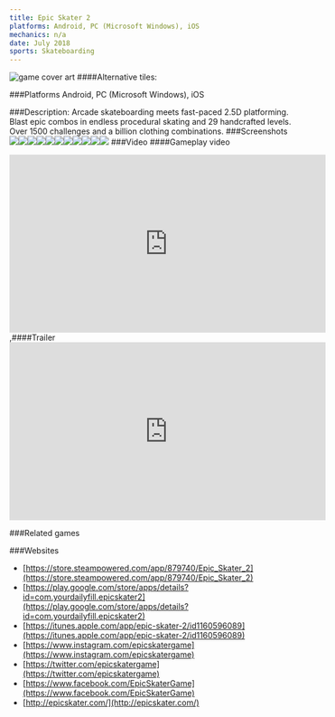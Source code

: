 ```yaml
---
title: Epic Skater 2
platforms: Android, PC (Microsoft Windows), iOS
mechanics: n/a
date: July 2018
sports: Skateboarding
---
```

![game cover art](//images.igdb.com/igdb/image/upload/t_cover_big/bsg8ejp1wpfwrea1by9c.jpg "Logo Title Text 1")
####Alternative tiles:

###Platforms
Android, PC (Microsoft Windows), iOS

###Description:
Arcade skateboarding meets fast-paced 2.5D platforming. Blast epic combos in endless procedural skating and 29 handcrafted levels. Over 1500 challenges and a billion clothing combinations.
###Screenshots
<a target="_blank" rel="noopener noreferrer" href="//images.igdb.com/igdb/image/upload/t_cover_big/pitwhijirqvitkcdzu08.jpg"><img src="//images.igdb.com/igdb/image/upload/t_thumb/pitwhijirqvitkcdzu08.jpg"/></a><a target="_blank" rel="noopener noreferrer" href="//images.igdb.com/igdb/image/upload/t_cover_big/f82d8shumnnkcgqkyams.jpg"><img src="//images.igdb.com/igdb/image/upload/t_thumb/f82d8shumnnkcgqkyams.jpg"/></a><a target="_blank" rel="noopener noreferrer" href="//images.igdb.com/igdb/image/upload/t_cover_big/xvnx7c0stsqk3yrwlu72.jpg"><img src="//images.igdb.com/igdb/image/upload/t_thumb/xvnx7c0stsqk3yrwlu72.jpg"/></a><a target="_blank" rel="noopener noreferrer" href="//images.igdb.com/igdb/image/upload/t_cover_big/efax13veisxjsmelabmo.jpg"><img src="//images.igdb.com/igdb/image/upload/t_thumb/efax13veisxjsmelabmo.jpg"/></a><a target="_blank" rel="noopener noreferrer" href="//images.igdb.com/igdb/image/upload/t_cover_big/kzdkc1fhonmpk5fotum1.jpg"><img src="//images.igdb.com/igdb/image/upload/t_thumb/kzdkc1fhonmpk5fotum1.jpg"/></a><a target="_blank" rel="noopener noreferrer" href="//images.igdb.com/igdb/image/upload/t_cover_big/lwdsc12xis4qsaioqadt.jpg"><img src="//images.igdb.com/igdb/image/upload/t_thumb/lwdsc12xis4qsaioqadt.jpg"/></a><a target="_blank" rel="noopener noreferrer" href="//images.igdb.com/igdb/image/upload/t_cover_big/uqj7spiytldd3thvfbjm.jpg"><img src="//images.igdb.com/igdb/image/upload/t_thumb/uqj7spiytldd3thvfbjm.jpg"/></a><a target="_blank" rel="noopener noreferrer" href="//images.igdb.com/igdb/image/upload/t_cover_big/jqoy4kygrmobp2bccvo9.jpg"><img src="//images.igdb.com/igdb/image/upload/t_thumb/jqoy4kygrmobp2bccvo9.jpg"/></a><a target="_blank" rel="noopener noreferrer" href="//images.igdb.com/igdb/image/upload/t_cover_big/kmwip5bmkj8ngvcv5akz.jpg"><img src="//images.igdb.com/igdb/image/upload/t_thumb/kmwip5bmkj8ngvcv5akz.jpg"/></a><a target="_blank" rel="noopener noreferrer" href="//images.igdb.com/igdb/image/upload/t_cover_big/g408cgr64iyqksfexs0r.jpg"><img src="//images.igdb.com/igdb/image/upload/t_thumb/g408cgr64iyqksfexs0r.jpg"/></a><a target="_blank" rel="noopener noreferrer" href="//images.igdb.com/igdb/image/upload/t_cover_big/pnjelvhwazyyiwwkzbl3.jpg"><img src="//images.igdb.com/igdb/image/upload/t_thumb/pnjelvhwazyyiwwkzbl3.jpg"/></a>
###Video
####Gameplay video

<iframe width="560" height="315" src="https://www.youtube.com/embed/MTilLTmdgpQ" frameborder="0" allowfullscreen></iframe>
,####Trailer

<iframe width="560" height="315" src="https://www.youtube.com/embed/MC3vdBW-pVg" frameborder="0" allowfullscreen></iframe>

###Related games

###Websites
* [https://store.steampowered.com/app/879740/Epic_Skater_2](https://store.steampowered.com/app/879740/Epic_Skater_2)
* [https://play.google.com/store/apps/details?id=com.yourdailyfill.epicskater2](https://play.google.com/store/apps/details?id=com.yourdailyfill.epicskater2)
* [https://itunes.apple.com/app/epic-skater-2/id1160596089](https://itunes.apple.com/app/epic-skater-2/id1160596089)
* [https://www.instagram.com/epicskatergame](https://www.instagram.com/epicskatergame)
* [https://twitter.com/epicskatergame](https://twitter.com/epicskatergame)
* [https://www.facebook.com/EpicSkaterGame](https://www.facebook.com/EpicSkaterGame)
* [http://epicskater.com/](http://epicskater.com/)
